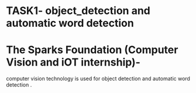 # TASK1- object_detection and automatic word detection 
# The Sparks Foundation (Computer Vision and iOT internship)-
computer vision technology is used for object detection and automatic word detection .
